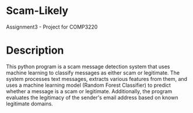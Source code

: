 # Scam-Likely
Assignment3 - Project for COMP3220

# Description
This python program is a scam message detection system that uses machine learning to classify messages as either scam or legitimate. The system processes text messages, extracts various features from them, and uses a machine learning model (Random Forest Classifier) to predict whether a message is a scam or legitimate. Additionally, the program evaluates the legitimacy of the sender's email address based on known legitimate domains.
